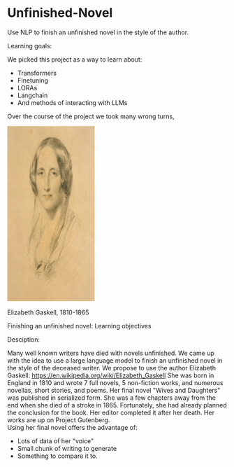 # Unfinished-Novel
Use NLP to finish an unfinished novel in the style of the author.

Learning goals:

We picked this project as a way to learn about:
 - Transformers
 - Finetuning
 - LORAs
 - Langchain
 - And methods of interacting with LLMs

Over the course of the project we took many wrong turns, 


<img src = "Gaskell-drawing.png"  width="200" height = "400" title="Elizabeth Gaskell, 1810-1865">

Elizabeth Gaskell, 1810-1865

Finishing an unfinished novel:
Learning objectives


Desciption:
 

Many well known writers have died with novels unfinished.  We came up with the idea to use a large language model to finish an unfinished novel in the style of the deceased writer.   We propose to use the author Elizabeth Gaskell:
https://en.wikipedia.org/wiki/Elizabeth_Gaskell
She was born in England in 1810 and wrote 7 full novels, 5 non-fiction works, and numerous novellas, short stories, and poems.   Her final novel "Wives and Daughters"  was published in serialized form.  She was a few chapters away from the end when she died of a stroke in 1865.  Fortunately, she had already planned the conclusion for the book.   Her editor completed it after her death. Her works are up on Project Gutenberg.   
Using her final novel offers the advantage of:
 - Lots of data of her "voice"
 - Small chunk of writing to generate
 - Something to compare it to.


